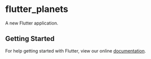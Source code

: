 # flutter_planets

A new Flutter application.

## Getting Started

For help getting started with Flutter, view our online
[documentation](https://flutter.io/).
